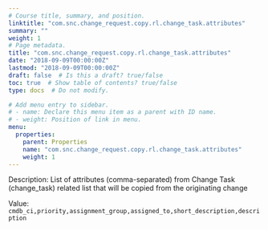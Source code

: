 ```yaml
---
# Course title, summary, and position.
linktitle: "com.snc.change_request.copy.rl.change_task.attributes"
summary: ""
weight: 1
# Page metadata.
title: "com.snc.change_request.copy.rl.change_task.attributes"
date: "2018-09-09T00:00:00Z"
lastmod: "2018-09-09T00:00:00Z"
draft: false  # Is this a draft? true/false
toc: true  # Show table of contents? true/false
type: docs  # Do not modify.

# Add menu entry to sidebar.
# - name: Declare this menu item as a parent with ID name.
# - weight: Position of link in menu.
menu:
  properties:
    parent: Properties
    name: "com.snc.change_request.copy.rl.change_task.attributes"
    weight: 1
---
```


Description: List of attributes (comma-separated) from Change Task (change_task) related list that will be copied from the originating change


Value: `cmdb_ci,priority,assignment_group,assigned_to,short_description,description`